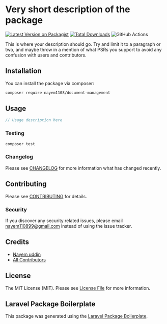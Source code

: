# Very short description of the package

[![Latest Version on Packagist](https://img.shields.io/packagist/v/nayem1108/document-management.svg?style=flat-square)](https://packagist.org/packages/nayem1108/document-management)
[![Total Downloads](https://img.shields.io/packagist/dt/nayem1108/document-management.svg?style=flat-square)](https://packagist.org/packages/nayem1108/document-management)
![GitHub Actions](https://github.com/nayem1108/document-management/actions/workflows/main.yml/badge.svg)

This is where your description should go. Try and limit it to a paragraph or two, and maybe throw in a mention of what PSRs you support to avoid any confusion with users and contributors.

## Installation

You can install the package via composer:

```bash
composer require nayem1108/document-management
```

## Usage

```php
// Usage description here
```

### Testing

```bash
composer test
```

### Changelog

Please see [CHANGELOG](CHANGELOG.md) for more information what has changed recently.

## Contributing

Please see [CONTRIBUTING](CONTRIBUTING.md) for details.

### Security

If you discover any security related issues, please email nayem110899@gmail.com instead of using the issue tracker.

## Credits

-   [Nayem uddin](https://github.com/nayem1108)
-   [All Contributors](../../contributors)

## License

The MIT License (MIT). Please see [License File](LICENSE.md) for more information.

## Laravel Package Boilerplate

This package was generated using the [Laravel Package Boilerplate](https://laravelpackageboilerplate.com).
